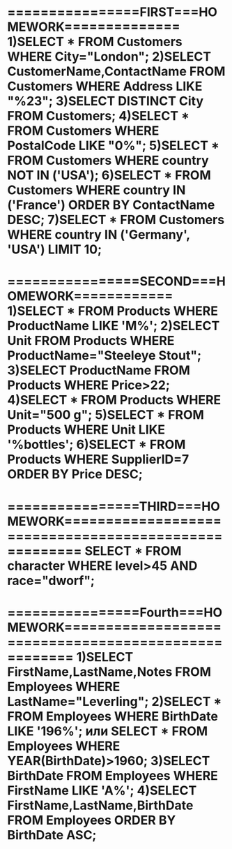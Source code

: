 ================FIRST===HOMEWORK==============
1)SELECT * FROM Customers WHERE City="London";
2)SELECT CustomerName,ContactName FROM Customers WHERE Address LIKE "%23";
3)SELECT DISTINCT City FROM Customers;
4)SELECT * FROM Customers WHERE PostalCode LIKE "0%";
5)SELECT * FROM Customers WHERE country NOT IN ('USA');
6)SELECT * FROM Customers WHERE country IN ('France') ORDER BY ContactName DESC;
7)SELECT * FROM Customers WHERE country IN ('Germany', 'USA') LIMIT 10;
=============================================

================SECOND===HOMEWORK============
1)SELECT * FROM Products WHERE ProductName LIKE 'M%';
2)SELECT Unit FROM Products WHERE ProductName="Steeleye Stout";
3)SELECT ProductName FROM Products WHERE Price>22;
4)SELECT * FROM Products WHERE Unit="500 g";
5)SELECT * FROM Products WHERE Unit LIKE '%bottles';
6)SELECT * FROM Products WHERE SupplierID=7 ORDER BY Price DESC;
=============================================

================THIRD===HOMEWORK======================================================
SELECT * FROM character WHERE level>45 AND race="dworf";
======================================================================================

================Fourth===HOMEWORK=====================================================
1)SELECT FirstName,LastName,Notes FROM Employees WHERE LastName="Leverling";
2)SELECT * FROM Employees WHERE BirthDate LIKE '196%'; или SELECT * FROM Employees WHERE YEAR(BirthDate)>1960;
3)SELECT BirthDate FROM Employees WHERE FirstName LIKE 'A%';
4)SELECT FirstName,LastName,BirthDate FROM Employees ORDER BY BirthDate ASC;
======================================================================================
